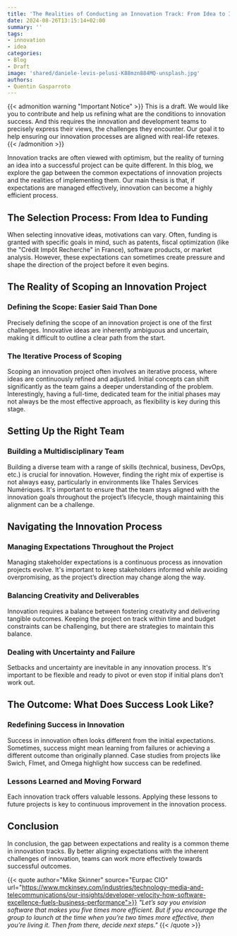 ```yaml
---
title: 'The Realities of Conducting an Innovation Track: From Idea to Implementation'
date: 2024-08-26T13:15:14+02:00
summary: ''
tags:
- innovation
- idea
categories: 
- Blog
- Draft
image: 'shared/daniele-levis-pelusi-K88mzn884MQ-unsplash.jpg'
authors: 
- Quentin Gasparroto
---
```


{{< admonition warning "Important Notice" >}}
This is a draft. We would like you to contribute and help us refining what are the conditions to innovation success. And this
requires the innovation and development teams to precisely express their views, the challenges they encounter. Our goal it 
to help ensuring our innovation processes are aligned with real-life retexes. 
{{< /admonition >}}

Innovation tracks are often viewed with optimism, but the reality of turning an idea into a successful project can be quite different. In this blog, we explore the gap between the common expectations of innovation projects and the realities of implementing them. Our main thesis is that, if expectations are managed effectively, innovation can become a highly efficient process.

## The Selection Process: From Idea to Funding

When selecting innovative ideas, motivations can vary. Often, funding is granted with specific goals in mind, such as patents, fiscal optimization (like the "Crédit Impôt Recherche" in France), software products, or market analysis. However, these expectations can sometimes create pressure and shape the direction of the project before it even begins.

## The Reality of Scoping an Innovation Project

### Defining the Scope: Easier Said Than Done

Precisely defining the scope of an innovation project is one of the first challenges. Innovative ideas are inherently ambiguous and uncertain, making it difficult to outline a clear path from the start.

### The Iterative Process of Scoping

Scoping an innovation project often involves an iterative process, where ideas are continuously refined and adjusted. Initial concepts can shift significantly as the team gains a deeper understanding of the problem. Interestingly, having a full-time, dedicated team for the initial phases may not always be the most effective approach, as flexibility is key during this stage.

## Setting Up the Right Team

### Building a Multidisciplinary Team

Building a diverse team with a range of skills (technical, business, DevOps, etc.) is crucial for innovation. However, finding the right mix of expertise is not always easy, particularly in environments like Thales Services Numériques. It's important to ensure that the team stays aligned with the innovation goals throughout the project’s lifecycle, though maintaining this alignment can be a challenge.

## Navigating the Innovation Process

### Managing Expectations Throughout the Project

Managing stakeholder expectations is a continuous process as innovation projects evolve. It's important to keep stakeholders informed while avoiding overpromising, as the project’s direction may change along the way.

### Balancing Creativity and Deliverables

Innovation requires a balance between fostering creativity and delivering tangible outcomes. Keeping the project on track within time and budget constraints can be challenging, but there are strategies to maintain this balance.

### Dealing with Uncertainty and Failure

Setbacks and uncertainty are inevitable in any innovation process. It's important to be flexible and ready to pivot or even stop if initial plans don’t work out.

## The Outcome: What Does Success Look Like?

### Redefining Success in Innovation

Success in innovation often looks different from the initial expectations. Sometimes, success might mean learning from failures or achieving a different outcome than originally planned. Case studies from projects like Swich, FImet, and Omega highlight how success can be redefined.

### Lessons Learned and Moving Forward

Each innovation track offers valuable lessons. Applying these lessons to future projects is key to continuous improvement in the innovation process.

## Conclusion

In conclusion, the gap between expectations and reality is a common theme in innovation tracks. By better aligning expectations with the inherent challenges of innovation, teams can work more effectively towards successful outcomes.

{{< quote author="Mike Skinner" source="Eurpac CIO" url="https://www.mckinsey.com/industries/technology-media-and-telecommunications/our-insights/developer-velocity-how-software-excellence-fuels-business-performance">}}
*"Let’s say you envision software that makes you five times more efficient. But if you encourage the group to launch at the time when you’re two times more effective, then you’re living it. Then from there, decide next steps."*
{{< /quote >}}